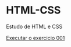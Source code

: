 # HTML-CSS
 Estudo de HTML e CSS


<a href= "https://viniciusvlm.github.io/HTML-CSS./exercicios/ex001/index.html"> Executar o exercicio 001 </a>
